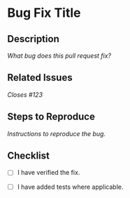 # Bug Fix Title

## Description
_What bug does this pull request fix?_

## Related Issues
_Closes #123_

## Steps to Reproduce
_Instructions to reproduce the bug._

## Checklist
- [ ] I have verified the fix.
- [ ] I have added tests where applicable.

